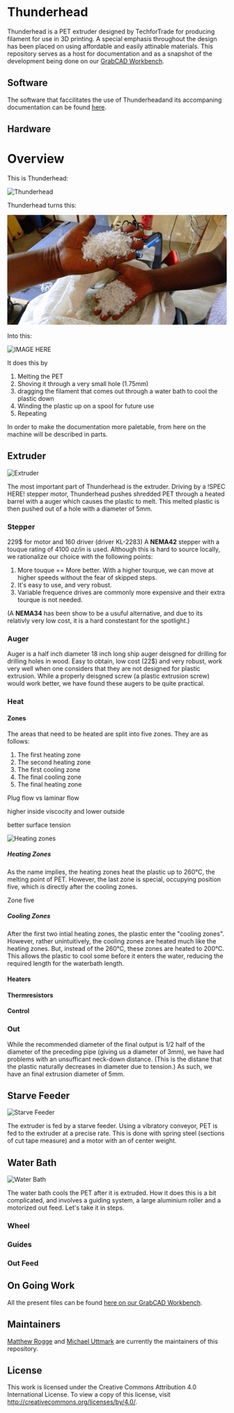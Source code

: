 # Thunderhead

Thunderhead is a PET extruder designed by TechforTrade for producing filament
for use in 3D printing. A special emphasis throughout the design has been placed
on using affordable and easily attinable materials.
This repository serves as a host for documentation and as a snapshot of the
development being done on our
[GrabCAD Workbench](https://workbench.grabcad.com/workbench/projects/gcvN9Xsi01SW-lFGhJRj_-4vqndCMFAaoUt_-UQBdidnVn#/space/gc8b8c582LagITdwrMEId6wysTlJX_nukUvWoRwEQ_1f4U).

## Software

The software that faccilitates the use of Thunderheadand its accompaning
documentation can be found [here](https://github.com/Maaphoo/Thunderware).

## Hardware

# Overview

This is Thunderhead:

![Thunderhead](./img/Thunderhead.png)

Thunderhead turns this:

![Shedded PET](./img/shredded_pet.jpg)

Into this:

![IMAGE HERE]()

It does this by

1. Melting the PET
2. Shoving it through a very small hole (1.75mm)
3. dragging the filament that comes out through a water bath to cool the plastic down
4. Winding the plastic up on a spool for future use
5. Repeating

In order to make the documentation more paletable, from here on the machine will be described in parts.

## Extruder

![Extruder](Extruder)

The most important part of Thunderhead is the extruder. Driving by a !SPEC HERE!
stepper motor, Thunderhead pushes shredded PET through a heated barrel with a auger
which causes the plastic to melt. This melted plastic is then pushed out of a hole
with a diameter of 5mm.

### Stepper
229$ for motor and 160 driver (driver KL-2283)
A **NEMA42** stepper with a touque rating of 4100 *oz/in* is used. Although this is hard to source locally, we rationalize
our choice with the following points:

1. More touque == More better. With a higher tourque, we can move at higher speeds without the fear of skipped steps.
2. It's easy to use, and very robust.
3. Variable frequence drives are commonly more expensive and their extra tourque is not needed.

(A **NEMA34** has been show to be a usuful alternative, and due to its relativly
very low cost, it is a hard constestant for the spotlight.)

### Auger

Auger is a half inch diameter 18 inch long ship auger deisgned for drilling for drilling holes in wood.
Easy to obtain, low cost (22$) and very robust, work very well when one considers that they
are not designed for plastic extrusion. While a properly deisgned screw (a plastic extrusion screw)
would work better, we have found these augers to be quite practical.

### Heat

#### Zones

The areas that need to be heated are split into five zones. They are as follows:

1. The first heating zone
2. The second heating zone
3. The first cooling zone
4. The final cooling zone
5. The final heating zone

Plug flow vs laminar flow

higher inside viscocity and lower outside

better surface tension



![Heating zones]()

##### Heating Zones

As the name implies, the heating zones heat the plastic up to 260°C, the melting point of PET. However, the last zone is special, occupying position five, which is directly after the cooling zones.

Zone five

##### Cooling Zones

After the first two intial heating zones, the plastic enter the "cooling zones". However, rather
unintuitively, the cooling zones are heated much like the heating zones. But, instead of the 260°C, these zones
are heated to 200°C. This allows the plastic to cool some before it enters the water,
reducing the required length for the waterbath length.

#### Heaters


#### Thermresistors

#### Control

### Out

While the recommended diameter of the final output is 1/2 half of the diameter
of the preceding pipe (giving us a diameter of 3mm), we have had problems with an
unsufficant neck-down distance. (This is the distane that the plastic naturally
decreases in diameter due to tension.) As such, we have an final extrusion diameter of 5mm.

## Starve Feeder

![Starve Feeder]()

The extruder is fed by a starve feeder. Using a vibratory conveyor, PET is fed to
the extruder at a precise rate. This is done with spring steel (sections of cut tape measure)
and a motor with an of center weight.

## Water Bath

![Water Bath]()

The water bath cools the PET after it is extruded. How it does this is a bit complicated,
and involves a guiding system, a large aluminium roller and a motorized out feed. Let's
take it in steps.

### Wheel

### Guides

### Out Feed

## On Going Work

All the present files can be found [here on our GrabCAD Workbench](https://workbench.grabcad.com/workbench/projects/gcvN9Xsi01SW-lFGhJRj_-4vqndCMFAaoUt_-UQBdidnVn#/space/gc8b8c582LagITdwrMEId6wysTlJX_nukUvWoRwEQ_1f4U).

## Maintainers

[Matthew Rogge](https://github.com/Maaphoo) and [Michael Uttmark](https://github.com/biosafetylvl5) are currently the maintainers of this repository.

## License
This work is licensed under the Creative Commons Attribution 4.0 International License. To view a copy of this license, visit http://creativecommons.org/licenses/by/4.0/.
